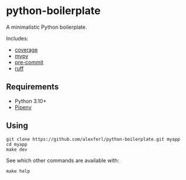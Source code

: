 # python-boilerplate
A minimalistic Python boilerplate.

Includes:
- [coverage](https://coverage.readthedocs.io)
- [mypy](https://mypy-lang.org)
- [pre-commit](https://pre-commit.com)
- [ruff](https://docs.astral.sh/ruff/)

## Requirements
- Python 3.10+
- [Pipenv](https://pipenv.pypa.io/en/latest/)

## Using
```shell
git clone https://github.com/alexferl/python-boilerplate.git myapp
cd myapp
make dev
```

See which other commands are available with:
```shell
make help
```

